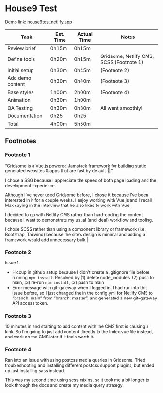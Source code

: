# House9 Test

Demo link: [house9test.netlify.app](house9test.netlify.app)

| Task | Est. Time | Actual Time | Notes |
| ---- | --------- | ----------- | ----- |
|Review brief|0h15m|0h15m||
|Define tools|0h20m|0h15m|Gridsome, Netlify CMS, SCSS (Footnote 1)|
|Initial setup|0h30m|0h45m|(Footnote 2)|
|Add demo content|0h30m|0h40m|(Footnote 3)|
|Base styles|1h00m|2h00m|(Footnote 4)|
|Animation|0h30m|1h00m||
|QA Testing|0h30m|0h30m|All went smoothly!|
|Documentation|0h25|0h25||
|Total|4h00m|5h50m||

## Footnotes

### Footnote 1
“Gridsome is a Vue.js powered Jamstack framework for building static generated websites & apps that are fast by default 🚀.” 

I chose a SSG because I appreciate the speed of both page loading and the development experience. 

Although I’ve never used Gridsome before, I chose it because I’ve been interested in it for a couple weeks. I enjoy working with Vue.js and I recall Max saying in the interview that he also likes to work with Vue.

I decided to go with Netlify CMS rather than hard-coding the content because I want to demonstrate my usual (and ideal) workflow and tooling.

I chose SCSS rather than using a component library or framework (i.e. Bootstrap, Tailwind) because the site’s design is minimal and adding a framework would add unnecessary bulk.|

### Footnote 2
Issue 1:
- Hiccup in github setup because I didn’t create a .gitignore file before running `npm install`. Resolved by (1) delete node_modules, (2) push to main, (3) re-run `npm install`, (3) push to main
- Error message with git-gateway when I logged in. I had run into this issue before, so I just changed the in the config.yml for Netlify CMS to “branch: main” from “branch: master”, and generated a new git-gateway API access token.

### Footnote 3
10 minutes in and starting to add content with the CMS first is causing a kink. So I’m going to just add content directly to the Index.vue file instead, and work on the CMS later if it feels worth it.

### Footnote 4
Ran into an issue with using postcss media queries in Gridsome. Tried troubleshooting and installing different postcss support plugins, but ended up just installing sass instead.

This was my second time using scss mixins, so it took me a bit longer to look through the docs and create my media query strategy.

